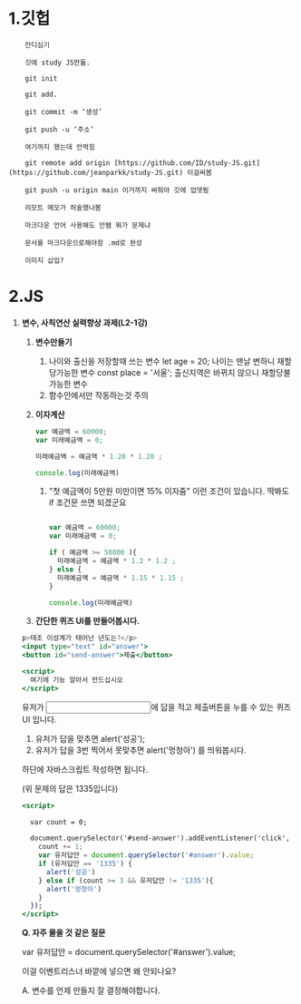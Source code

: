 1.깃헙
==============
        잔디심기

        깃에 study JS만듦.

        git init

        git add.

        git commit -m ‘생성’

        git push -u ‘주소’

        여기까지 했는데 안먹힘

        git remote add origin [https://github.com/ID/study-JS.git](https://github.com/jeanparkk/study-JS.git) 이걸써봄

        git push -u origin main 이거까지 써줘야 깃에 업뎃됨

        리모트 메모가 허술했나봄

        마크다운 언어 사용해도 안됌 뭐가 문제냐

        문서를 마크다운으로해야함 .md로 완성

        이미지 삽입?

2.JS
==============
1. **변수, 사칙연산 실력향상 과제(L2-1강)**
    1. **변수만들기**
        1. 나이와 출신을 저장할때 쓰는 변수
        let age = 20; 나이는 맨날 변하니 재할당가능한 변수
        const place = '서울'; 출신지역은 바뀌지 않으니 재할당불가능한 변수
        2. 함수안에서만 작동하는것 주의
    2. **이자계산**
        
        ```jsx
        var 예금액 = 60000;
        var 미래예금액 = 0;
        
        미래예금액 = 예금액 * 1.20 * 1.20 ;
        
        console.log(미래예금액)
        ```
        
        1. "첫 예금액이 5만원 미만이면 15% 이자줌" 이런 조건이 있습니다.
        딱봐도 if 조건문 쓰면 되겠군요
            
            ```jsx
            
            var 예금액 = 60000;
            var 미래예금액 = 0;
            
            if ( 예금액 >= 50000 ){
              미래예금액 = 예금액 * 1.2 * 1.2 ;
            } else {
              미래예금액 = 예금액 * 1.15 * 1.15 ;
            }
            
            console.log(미래예금액)
            ```
            
    3. **간단한 퀴즈 UI를 만들어봅시다.**
    
    ```jsx
    p>태조 이성계가 태어난 년도는?</p>
    <input type="text" id="answer">
    <button id="send-answer">제출</button>
    
    <script>
      여기에 기능 알아서 만드십시오
    </script>
    ```
    
    유저가 <input>에 답을 적고 제출버튼을 누를 수 있는 퀴즈 UI 입니다.
    
    1. 유저가 답을 맞추면 alert('성공');
    2. 유저가 답을 3번 찍어서 못맞추면 alert('멍청아') 를 띄워봅시다.
    
    하단에 자바스크립트 작성하면 됩니다.
    
    (위 문제의 답은 1335입니다)
    
    ```jsx
    <script>
    
      var count = 0;
    
      document.querySelector('#send-answer').addEventListener('click', function(){
        count += 1;
        var 유저답안 = document.querySelector('#answer').value;
        if (유저답안 == '1335') {
          alert('성공')
        } else if (count >= 3 && 유저답안 != '1335'){
          alert('멍청아')
        }
      });
    </script>
    ```
    
    **Q. 자주 물을 것 같은 질문**
    
    var 유저답안 = document.querySelector('#answer').value;
    
    이걸 이벤트리스너 바깥에 넣으면 왜 안되나요?
    
    A. 변수를 언제 만들지 잘 결정해야합니다.
    
    <script>안에 그냥 있는 코드는 새로고침시 1회 실행됩니다.
    
    이벤트리스너 안에 있는 코드는 이벤트 발동시 1회 실행됩니다.
    
2. ****setTimeout 타이머주는 법(L2-2강)****
    1. setTimeout(function(){ 실행할코드~ }, 기다릴시간);
    이거 쓰면 X초 후에 코드를 실행해줍니다.
    시간은 ms 단위로 적으면 됩니다. (1ms는 1000분의 1초)
    2. setInterval(function(){ 실행할코드~ }, 기다릴시간);
    기다릴 시간 마다 실행
3. ****정규식으로 이메일형식 검증해보기(L2-3강)****
    1. **includes() 로 문자검사가능**
        1. '문자'.includes('찾을단어')
    2. **정규식으로 문자검사가능**
        1. 정규식은 문자를 검사하고 싶을 때 사용하는 식입니다.
        "어떤 문자에 'abc'라는 단어가 들어가있냐?" 라고 물어보고 싶을 때 쓰시면 됩니다.
        2. **/abc/ 이게 사용법 끝**
        3. abcdef라는 문자에 abc라는 단어가 있는지 검사
        /abc/.test('abcdef')
        4. **범위지정 검사** : []안에 범쥐 지정 가능
            
            /[a-d]/.test('aefg')  //true
            /[가-다]/.test('다라마바')  //true
            
            ```
            /[a-zA-Z]/.test('반가워요')  //false
            /[a-zA-Z]/.test('반가워요a') //true
            /[ㄱ-ㅎ가-힣ㅏ-ㅣ]/.test('반가워요')  //true
            ```
            
            1. **[a-zA-Z] 이건 아무 알파벳** 하나라는 뜻입니다.
                
                **[ㄱ-ㅎ가-힣ㅏ-ㅣ] 이건 아무 한글** 하나라는 뜻입니다.
                
            
            ```
            /\S/.test('abcde')   //true
            ```
            
            **백슬래시S** 는 특수문자 포함 아무문자 1개라는 뜻입니다.
            
            자판의 원화기호가 백슬래시입니다.
            
            ```
            /^a/.test('abcde')   //true
            /e$/.test('abcde') //true
            ```
            
            **^a 라고 적으면 a로 시작**하는지 검사할 수 있습니다.
            
            **e$ 라고 적으면 e로 끝나**는지 검사할 수 있습니다.
            
            **regex test라고 구글에 치면 정규식 테스트 사이트가 나옴 쓸만하다**
            
    3. **이메일 검사**
4. **코드 3줄로 캐러셀 (이미지 슬라이드) 만들기**
    1. **시작화면 만들기**
    2. **버튼누른 후 최종화면 만들기**
    3. **JS 기능넣기와 transition주기**

3.노드
==============
    4강까지 강의 듣기


